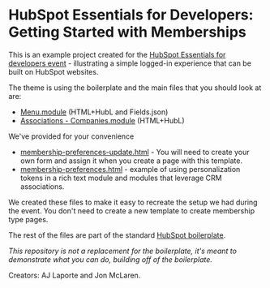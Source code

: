# HubSpot Essentials for Developers: Getting Started with Memberships
This is an example project created for the [HubSpot Essentials for developers event](https://events.hubspot.com/events/details/hubspot-hubspot-academy-presents-hubspot-essentials-for-developers-getting-started-with-memberships/) - illustrating a simple logged-in experience that can be built on HubSpot websites.


The theme is using the boilerplate and the main files that you should look at are:
* [Menu.module](/memberships-webinar-project/src/modules/menu.module/) (HTML+HubL and Fields.json)
* [Associations - Companies.module](/memberships-webinar-project/src/modules/Associations%20-%20Companies.module/) (HTML+HubL)

We've provided for your convenience 
* [membership-preferences-update.html](/memberships-webinar-project/src/templates/membership-preferences-update.html) - You will need to create your own form and assign it when you create a page with this template.
* [membership-preferences.html](/memberships-webinar-project/src/templates/membership-preferences.html) - example of using personalization tokens in a rich text module and modules that leverage CRM associations.

We created these files to make it easy to recreate the setup we had during the event. You don't need to create a new template to create membership type pages.

The rest of the files are part of the standard [HubSpot boilerplate](https://developers.hubspot.com/docs/cms/building-blocks/themes/hubspot-cms-boilerplate).

*This repository is not a replacement for the boilerplate, it's meant to demonstrate what you can do, building off of the boilerplate.*

Creators: AJ Laporte and Jon McLaren.